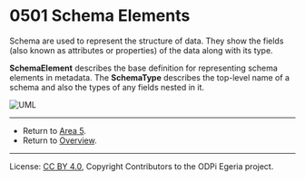 <!-- SPDX-License-Identifier: CC-BY-4.0 -->
<!-- Copyright Contributors to the ODPi Egeria project. -->

# 0501 Schema Elements

Schema are used to represent the structure of data.  They show the fields (also known as attributes or properties)
of the data along with its type.

**SchemaElement** describes the base definition for representing
schema elements in metadata.   The **SchemaType** describes the
top-level name of a schema and also the types of any fields nested in it.

![UML](0501-Schema-Elements.png#pagewidth)


---

* Return to [Area 5](Area-5-models.md).
* Return to [Overview](.).

----
License: [CC BY 4.0](https://creativecommons.org/licenses/by/4.0/),
Copyright Contributors to the ODPi Egeria project.